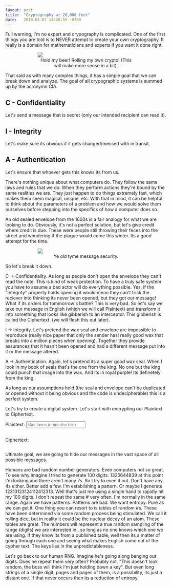 ```yaml
---
layout: post
title:  "Cryptography at 20,000 feet"
date:   2018-01-07 14:26:55 -0700
---
```


<style>
figcaption{
text-align:center;
}
figure{
width:60%; 
margin:0 auto; 
display:block
}

</style>

<script type="text/javascript" src="{{ site.data.global.url }}/scripts/jquery-3.2.1.min.js"></script>
<script type="text/javascript" src="{{ site.data.global.url }}/scripts/cipher.js"></script>

Full warning, I'm no expert and crypography is complicated. One of the first things you are told is to NEVER
attempt to create your own cryptography. It really is a domain for mathematicians and experts if you want it done right.

<figure>
	<img src='{{ site.data.global.url }}/images/Crypto20000Ft/RollingOwnCrypto.jpg'>
    <figcaption>Hold my beer! Rolling my own crypto! (This will make more sense in a bit).
	</figcaption>
</figure>

That said as with many complex things, it has a simple goal that we can break down and analyze. The goal of all 
crypographic systems is summed up by the acronymn CIA.

## C - Confidentiality
Let's send a message that is secret (only our intended recipient can read it).


## I - Integrity
Let's make sure its obvious if it gets changed/messed with in transit.


## A - Authentication
Let's ensure that whoever gets this knows its from us. 

There's nothing unique about what computers do. They follow the same laws and rules that we do. When they perform actions they're bound by the same 
realities we are. They just happen to do things extremely fast, which makes them seem magical, unique, etc. With that in mind, it can be helpful to 
think about the parameters of a problem and how we would solve them ourselves before stepping into the specifics of how a computer does so. 

An old sealed envelope from the 1600s is a fair analogy for what we are looking to do. Obviously, it's not a perfect solution, but let's give credit 
where credit is due. These were people still throwing their feces into the street and wondering if the plague would come this winter. 
Its a good attempt for the time. 

<figure>
	<img src='{{ site.data.global.url }}/images/Crypto20000Ft/HistoricWaxSeal.jpg'>
    <figcaption>Ye old tyme message security.
	</figcaption>
</figure>

So let's break it down. 

C -> Confidentiality. As long as people don't open the envelope they can't read the note. This is kind of weak protection. To have a truly safe system you have to assume a bad actor 
will do everything possible. Yes, if the "Integrity" property holds opening it would mean they can't trick the reciever into thinking its 
never been opened, but they got our message! What if its orders for tommorrow's battle? This is very bad. So let's say we take 
our message in English (which we will call Plaintext) and transform it into something that looks like gibberish to an interceptor. This gibberish is 
called the Ciphertext. (we will flesh this out later). 

I -> Integrity. Let's pretend the wax seal and envelope are impossible to reproduce (really nice paper that only the sender has! really good wax that breaks into a 
million pieces when opening). Together they provide assurances that it hasn't been opened and had a different message put into it or the message altered.

A -> Authentication. Again, let's pretend its a super good wax seal. When I look in my book of seals that's the one from the king. No one but the king could punch that 
image into the wax. And its in royal purple! Its definetely from the king.

As long as our assumptions hold (the seal and envelope can't be duplicated or opened without it being obvious and the code is undecipherable) this is a perfect system.

Let's try to create a digital system. Let's start with encrypting our Plaintext to Ciphertext.

Plaintext: <input id="plainText" oninput="calcCeasarCipher()" placeholder="Matt loves to ride the bike"
/>

<p style="display:inline-block">Ciphertext: <p style="display:inline-block" id="cipherText"></p></p>

Ultimate goal, we are going to hide our messages in the vast space of all possible messages.  






Humans are bad random number generators. Even computers not so great. To see why imagine I tried to generate 100 digits. 
1325644839 at this point I'm looking and there aren't many 7s. So I try to even it out. Don't have any 4s either. Better add a few. 
I'm establishing a pattern. Or maybe I generate 12313123124112412313. Well that's just me using a single hand to rapidly hit my 100 digits. 
I don't repeat the same # very often. I'm normally in the same range. Again we have patterns. Patterns are bad. We want entropy. Pure as we can get it.
One thing you can resort to is tables of random #s. These have been determined via some random process being stimulated. We call it rolling dice, 
but in reality it could be the nuclear decay of an atom. These tables are great. The numbers will represent a true random sampling of the 
range (digits) we are interested in.. so long as no one knows which one we are using. If they know its from a published table, well then 
its a matter of going through each one and seeing what makes English come out of the cypher text. The keys lies in the unpredictableness. 

Let's go back to our human RNG. Imagine he's going along banging out digits. Does he repeat them very often? Probably not. "This doesn't look random, the boss
will think I'm just holding down a key". But even long strings of a single digit, pages and pages of them, is a possibility, its just a distant one. If that never
occurs then its a reduction of entropy. 

